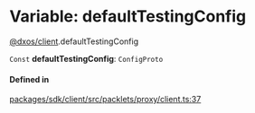 # Variable: defaultTestingConfig

[@dxos/client](../modules/dxos_client.md).defaultTestingConfig

 `Const` **defaultTestingConfig**: `ConfigProto`

#### Defined in

[packages/sdk/client/src/packlets/proxy/client.ts:37](https://github.com/dxos/dxos/blob/main/packages/sdk/client/src/packlets/proxy/client.ts#L37)
